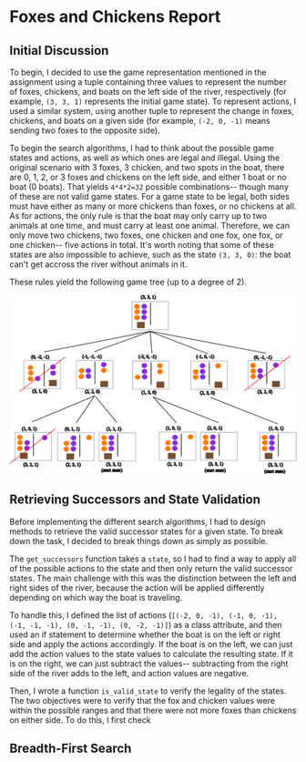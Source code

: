 # Foxes and Chickens Report

## Initial Discussion

To begin, I decided to use the game representation mentioned in the assignment using a tuple containing three values to represent the number of foxes, chickens, and boats on the left side of the river, respectively (for example, `(3, 3, 1)` represents the initial game state). To represent actions, I used a similar system, using another tuple to represent the change in foxes, chickens, and boats on a given side (for example, `(-2, 0, -1)` means sending two foxes to the opposite side). 

To begin the search algorithms, I had to think about the possible game states and actions, as well as which ones are legal and illegal. Using the original scenario with 3 foxes, 3 chicken, and two spots in the boat, there are 0, 1, 2, or 3 foxes and chickens on the left side, and either 1 boat or no boat (0 boats). That yields `4*4*2=32` possible combinations-- though many of these are not valid game states. For a game state to be legal, both sides must have either as many or more chickens than foxes, or no chickens at all. As for actions, the only rule is that the boat may only carry up to two animals at one time, and must carry at least one animal. Therefore, we can only move two chickens, two foxes, one chicken and one fox, one fox, or one chicken-- five actions in total. It's worth noting that some of these states are also impossible to achieve, such as the state `(3, 3, 0)`: the boat can't get accross the river without animals in it. 

These rules yield the following game tree (up to a degree of 2). 

![Alt text](<images/game tree.svg>)

## Retrieving Successors and State Validation

Before implementing the different search algorithms, I had to design methods to retrieve the valid successor states for a given state. To break down the task, I decided to break things down as simply as possible. 

The `get_successors` function takes a `state`, so I had to find a way to apply all of the possible actions to the state and then only return the valid successor states. The main challenge with this was the distinction between the left and right sides of the river, because the action will be applied differently depending on which way the boat is traveling. 

To handle this, I defined the list of actions (`[(-2, 0, -1), (-1, 0, -1), (-1, -1, -1), (0, -1, -1), (0, -2, -1)]`) as a class attribute, and then used an if statement to determine whether the boat is on the left or right side and apply the actions accordingly. If the boat is on the left, we can just add the action values to the state values to calculate the resulting state. If it is on the right, we can just subtract the values-- subtracting from the right side of the river adds to the left, and action values are negative.  

Then, I wrote a function `is_valid_state` to verify the legality of the states. The two objectives were to verify that the fox and chicken values were within the possible ranges and that there were not more foxes than chickens on either side. To do this, I first check 
## Breadth-First Search 

